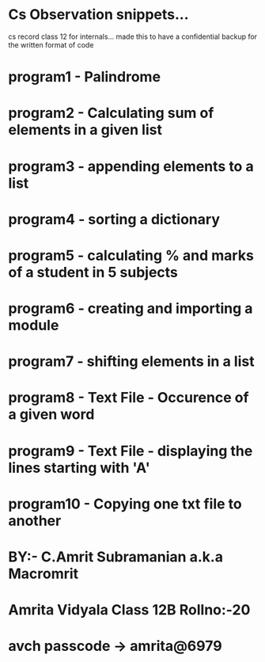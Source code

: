 # Cs Observation snippets... 

cs record class 12 for internals... made this to have a confidential backup for the written format of code

# program1   - Palindrome
# program2   - Calculating sum of elements in a given list
# program3   - appending elements to a list
# program4   - sorting a dictionary
# program5   - calculating % and marks of a student in 5 subjects
# program6   - creating and importing a module
# program7   - shifting elements in a list
# program8   - Text File - Occurence of a given word
# program9   - Text File - displaying the lines starting with 'A'
# program10  - Copying one txt file to another

# 
# BY:- C.Amrit Subramanian a.k.a Macromrit
# Amrita Vidyala Class 12B Rollno:-20
# avch passcode -> amrita@6979
